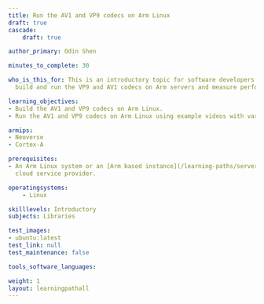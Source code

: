 ```yaml
---
title: Run the AV1 and VP9 codecs on Arm Linux
draft: true
cascade:
    draft: true

author_primary: Odin Shen

minutes_to_complete: 30

who_is_this_for: This is an introductory topic for software developers who want to
  build and run the VP9 and AV1 codecs on Arm servers and measure performance.

learning_objectives:
- Build the AV1 and VP9 codecs on Arm Linux.
- Run the AV1 and VP9 codecs on Arm Linux using example videos with various resolutions and encodings.

armips:
- Neoverse
- Cortex-A

prerequisites:
- An Arm Linux system or an [Arm based instance](/learning-paths/servers-and-cloud-computing/csp/) from a 
  cloud service provider. 

operatingsystems:
    - Linux

skilllevels: Introductory
subjects: Libraries

test_images:
- ubuntu:latest
test_link: null
test_maintenance: false

tools_software_languages:

weight: 1
layout: learningpathall
---
```

